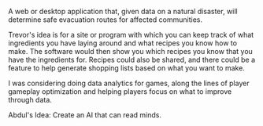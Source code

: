 A web or desktop application that, given data on a natural disaster, will determine safe evacuation routes for affected communities.

Trevor's idea is for a site or program with which you can keep track of what ingredients you have laying around and what recipes you know how to make. The software would then show you which recipes you know that you have the ingredients for. Recipes could also be shared, and there could be a feature to help generate shopping lists based on what you want to make.

I was considering doing data analytics for games, along the lines of player gameplay optimization and helping players focus on what to improve through data.

Abdul's Idea: Create an AI that can read minds.